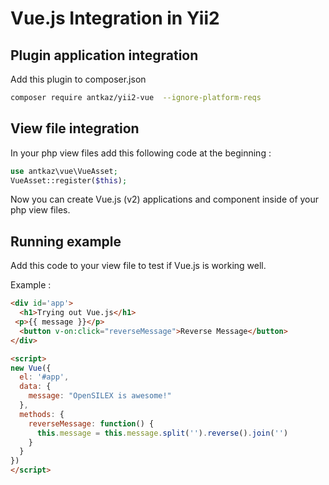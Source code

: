 # Vue.js Integration in Yii2

## Plugin application integration

Add this plugin to composer.json
```bash
composer require antkaz/yii2-vue  --ignore-platform-reqs 
```

## View file  integration

In your php view files add this following code at the beginning :
```php
use antkaz\vue\VueAsset;
VueAsset::register($this);
```
Now you can create Vue.js (v2) applications and component inside of your php view files.

## Running example

Add this code to your view file to test if Vue.js is working well.

Example :
```html
<div id='app'>
  <h1>Trying out Vue.js</h1>
 <p>{{ message }}</p>
  <button v-on:click="reverseMessage">Reverse Message</button>
</div>

<script>
new Vue({
  el: '#app',
  data: {
    message: "OpenSILEX is awesome!"
  },
  methods: {
    reverseMessage: function() {
      this.message = this.message.split('').reverse().join('')
    }
  }
})
</script>
```